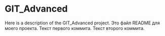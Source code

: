 # GIT_Advanced
Here is a description of the GIT_Advanced project.
Это файл README для моего проекта.
Текст первого коммита.
Текст второго коммита.